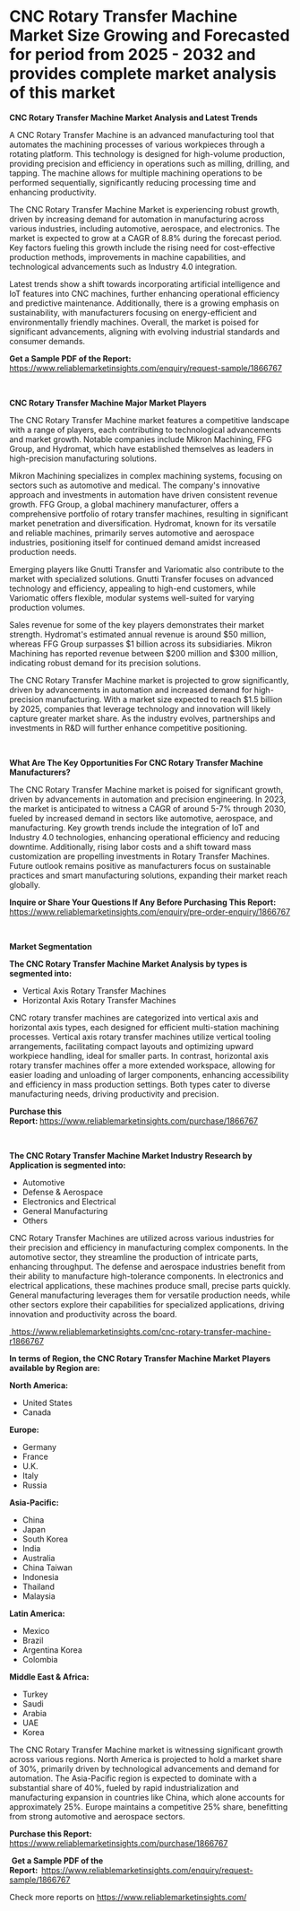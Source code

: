 <p><h1>CNC Rotary Transfer Machine Market Size Growing and Forecasted for period from 2025 - 2032 and provides complete market analysis of this market</h1></p><p><strong>CNC Rotary Transfer Machine Market Analysis and Latest Trends</strong></p>
<p><p>A CNC Rotary Transfer Machine is an advanced manufacturing tool that automates the machining processes of various workpieces through a rotating platform. This technology is designed for high-volume production, providing precision and efficiency in operations such as milling, drilling, and tapping. The machine allows for multiple machining operations to be performed sequentially, significantly reducing processing time and enhancing productivity.</p><p>The CNC Rotary Transfer Machine Market is experiencing robust growth, driven by increasing demand for automation in manufacturing across various industries, including automotive, aerospace, and electronics. The market is expected to grow at a CAGR of 8.8% during the forecast period. Key factors fueling this growth include the rising need for cost-effective production methods, improvements in machine capabilities, and technological advancements such as Industry 4.0 integration. </p><p>Latest trends show a shift towards incorporating artificial intelligence and IoT features into CNC machines, further enhancing operational efficiency and predictive maintenance. Additionally, there is a growing emphasis on sustainability, with manufacturers focusing on energy-efficient and environmentally friendly machines. Overall, the market is poised for significant advancements, aligning with evolving industrial standards and consumer demands.</p></p>
<p><strong>Get a Sample PDF of the Report:&nbsp;</strong> <a href="https://www.reliablemarketinsights.com/enquiry/request-sample/1866767?utm_campaign=3560&utm_medium=2&utm_source=Github&utm_content=ia&utm_term=11042025&utm_id=cnc-rotary-transfer-machine">https://www.reliablemarketinsights.com/enquiry/request-sample/1866767</a></p>
<p>&nbsp;</p>
<p><strong>CNC Rotary Transfer Machine Major Market Players</strong></p>
<p><p>The CNC Rotary Transfer Machine market features a competitive landscape with a range of players, each contributing to technological advancements and market growth. Notable companies include Mikron Machining, FFG Group, and Hydromat, which have established themselves as leaders in high-precision manufacturing solutions.</p><p>Mikron Machining specializes in complex machining systems, focusing on sectors such as automotive and medical. The company's innovative approach and investments in automation have driven consistent revenue growth. FFG Group, a global machinery manufacturer, offers a comprehensive portfolio of rotary transfer machines, resulting in significant market penetration and diversification. Hydromat, known for its versatile and reliable machines, primarily serves automotive and aerospace industries, positioning itself for continued demand amidst increased production needs.</p><p>Emerging players like Gnutti Transfer and Variomatic also contribute to the market with specialized solutions. Gnutti Transfer focuses on advanced technology and efficiency, appealing to high-end customers, while Variomatic offers flexible, modular systems well-suited for varying production volumes.</p><p>Sales revenue for some of the key players demonstrates their market strength. Hydromat's estimated annual revenue is around $50 million, whereas FFG Group surpasses $1 billion across its subsidiaries. Mikron Machining has reported revenue between $200 million and $300 million, indicating robust demand for its precision solutions.</p><p>The CNC Rotary Transfer Machine market is projected to grow significantly, driven by advancements in automation and increased demand for high-precision manufacturing. With a market size expected to reach $1.5 billion by 2025, companies that leverage technology and innovation will likely capture greater market share. As the industry evolves, partnerships and investments in R&D will further enhance competitive positioning.</p></p>
<p>&nbsp;</p>
<p><strong>What Are The Key Opportunities For CNC Rotary Transfer Machine Manufacturers?</strong></p>
<p><p>The CNC Rotary Transfer Machine market is poised for significant growth, driven by advancements in automation and precision engineering. In 2023, the market is anticipated to witness a CAGR of around 5-7% through 2030, fueled by increased demand in sectors like automotive, aerospace, and manufacturing. Key growth trends include the integration of IoT and Industry 4.0 technologies, enhancing operational efficiency and reducing downtime. Additionally, rising labor costs and a shift toward mass customization are propelling investments in Rotary Transfer Machines. Future outlook remains positive as manufacturers focus on sustainable practices and smart manufacturing solutions, expanding their market reach globally.</p></p>
<p><strong>Inquire or Share Your Questions If Any Before Purchasing This Report:</strong> <a href="https://www.reliablemarketinsights.com/enquiry/pre-order-enquiry/1866767?utm_campaign=3560&utm_medium=2&utm_source=Github&utm_content=ia&utm_term=11042025&utm_id=cnc-rotary-transfer-machine">https://www.reliablemarketinsights.com/enquiry/pre-order-enquiry/1866767</a></p>
<p>&nbsp;</p>
<p><strong>Market Segmentation</strong></p>
<p><strong>The CNC Rotary Transfer Machine Market Analysis by types is segmented into:</strong></p>
<p><ul><li>Vertical Axis Rotary Transfer Machines</li><li>Horizontal Axis Rotary Transfer Machines</li></ul></p>
<p><p>CNC rotary transfer machines are categorized into vertical axis and horizontal axis types, each designed for efficient multi-station machining processes. Vertical axis rotary transfer machines utilize vertical tooling arrangements, facilitating compact layouts and optimizing upward workpiece handling, ideal for smaller parts. In contrast, horizontal axis rotary transfer machines offer a more extended workspace, allowing for easier loading and unloading of larger components, enhancing accessibility and efficiency in mass production settings. Both types cater to diverse manufacturing needs, driving productivity and precision.</p></p>
<p><strong>Purchase this Report:&nbsp;</strong><a href="https://www.reliablemarketinsights.com/purchase/1866767?utm_campaign=3560&utm_medium=2&utm_source=Github&utm_content=ia&utm_term=11042025&utm_id=cnc-rotary-transfer-machine">https://www.reliablemarketinsights.com/purchase/1866767</a></p>
<p>&nbsp;</p>
<p><strong>The CNC Rotary Transfer Machine Market Industry Research by Application is segmented into:</strong></p>
<p><ul><li>Automotive</li><li>Defense & Aerospace</li><li>Electronics and Electrical</li><li>General Manufacturing</li><li>Others</li></ul></p>
<p><p>CNC Rotary Transfer Machines are utilized across various industries for their precision and efficiency in manufacturing complex components. In the automotive sector, they streamline the production of intricate parts, enhancing throughput. The defense and aerospace industries benefit from their ability to manufacture high-tolerance components. In electronics and electrical applications, these machines produce small, precise parts quickly. General manufacturing leverages them for versatile production needs, while other sectors explore their capabilities for specialized applications, driving innovation and productivity across the board.</p></p>
<p><a href="https://www.reliablemarketinsights.com/cnc-rotary-transfer-machine-r1866767?utm_campaign=3560&utm_medium=2&utm_source=Github&utm_content=ia&utm_term=11042025&utm_id=cnc-rotary-transfer-machine">&nbsp;https://www.reliablemarketinsights.com/cnc-rotary-transfer-machine-r1866767</a></p>
<p><strong>In terms of Region, the CNC Rotary Transfer Machine Market Players available by Region are:</strong></p>
<p>
    <p> <strong> North America: </strong>
        <ul>
            <li>United States</li>
            <li>Canada</li>
        </ul>
        </p> 
    <p> <strong> Europe: </strong>
        <ul>
            <li>Germany</li>
            <li>France</li>
            <li>U.K.</li>
            <li>Italy</li>
            <li>Russia</li>
        </ul>
        </p> 
    <p> <strong> Asia-Pacific: </strong>
        <ul>
            <li>China</li>
            <li>Japan</li>
            <li>South Korea</li>
            <li>India</li>
            <li>Australia</li>
            <li>China Taiwan</li>
            <li>Indonesia</li>
            <li>Thailand</li>
            <li>Malaysia</li>
        </ul>
        </p> 
    <p> <strong> Latin America: </strong>
        <ul>
            <li>Mexico</li>
            <li>Brazil</li>
            <li>Argentina Korea</li>
            <li>Colombia</li>
        </ul>
        </p> 
    <p> <strong> Middle East & Africa: </strong>
        <ul>
            <li>Turkey</li>
            <li>Saudi</li>
            <li>Arabia</li>
            <li>UAE</li>
            <li>Korea</li>
        </ul>
    </p>
    </p>
<p><p>The CNC Rotary Transfer Machine market is witnessing significant growth across various regions. North America is projected to hold a market share of 30%, primarily driven by technological advancements and demand for automation. The Asia-Pacific region is expected to dominate with a substantial share of 40%, fueled by rapid industrialization and manufacturing expansion in countries like China, which alone accounts for approximately 25%. Europe maintains a competitive 25% share, benefitting from strong automotive and aerospace sectors.</p></p>
<p><strong>Purchase this Report: </strong><a href="https://www.reliablemarketinsights.com/purchase/1866767?utm_campaign=3560&utm_medium=2&utm_source=Github&utm_content=ia&utm_term=11042025&utm_id=cnc-rotary-transfer-machine">https://www.reliablemarketinsights.com/purchase/1866767</a></p>
<p>&nbsp;<strong>Get a Sample PDF of the Report:&nbsp;&nbsp;</strong><a href="https://www.reliablemarketinsights.com/enquiry/request-sample/1866767?utm_campaign=3560&utm_medium=2&utm_source=Github&utm_content=ia&utm_term=11042025&utm_id=cnc-rotary-transfer-machine">https://www.reliablemarketinsights.com/enquiry/request-sample/1866767</a></p>
<p><strong></strong></p>
<p>Check more reports on <a href="https://www.reliablemarketinsights.com/?utm_campaign=3560&utm_medium=2&utm_source=Github&utm_content=ia&utm_term=11042025&utm_id=cnc-rotary-transfer-machine">https://www.reliablemarketinsights.com/</a></p>